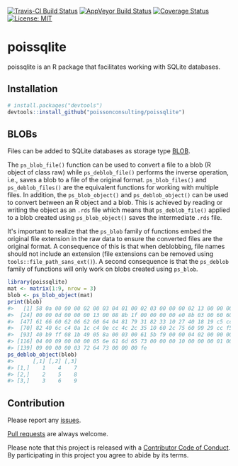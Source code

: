 
<!-- README.md is generated from README.Rmd. Please edit that file -->
[![Travis-CI Build Status](https://travis-ci.org/poissonconsulting/poissqlite.svg?branch=master)](https://travis-ci.org/poissonconsulting/poissqlite) [![AppVeyor Build Status](https://ci.appveyor.com/api/projects/status/github/poissonconsulting/poissqlite?branch=master&svg=true)](https://ci.appveyor.com/project/poissonconsulting/poissqlite) [![Coverage Status](https://img.shields.io/codecov/c/github/poissonconsulting/poissqlite/master.svg)](https://codecov.io/github/poissonconsulting/poissqlite?branch=master) [![License: MIT](https://img.shields.io/badge/License-MIT-blue.svg)](https://opensource.org/licenses/MIT)

poissqlite
==========

poissqlite is an R package that facilitates working with SQLite databases.

Installation
------------

``` r
# install.packages("devtools")
devtools::install_github("poissonconsulting/poissqlite")
```

BLOBs
-----

Files can be added to SQLite databases as storage type [BLOB](https://sqlite.org/datatype3.html).

The `ps_blob_file()` function can be used to convert a file to a blob (R object of class raw) while `ps_deblob_file()` performs the inverse operation, i.e., saves a blob to a file of the original format. `ps_blob_files()` and `ps_deblob_files()` are the equivalent functions for working with multiple files. In addition, the `ps_blob_object()` and `ps_deblob_object()` can be used to convert between an R object and a blob. This is achieved by reading or writing the object as an `.rds` file which means that `ps_deblob_file()` applied to a blob created using `ps_blob_object()` saves the intermediate `.rds` file.

It's important to realize that the `ps_blob` family of functions embed the original file extension in the raw data to ensure the converted files are the original format. A consequence of this is that when deblobbing, file names should not include an extension (file extensions can be removed using `tools::file_path_sans_ext()`). A second consequence is that the `ps_deblob` family of functions will only work on blobs created using `ps_blob`.

``` r
library(poissqlite)
mat <- matrix(1:9, nrow = 3)
blob <- ps_blob_object(mat)
print(blob)
#>   [1] 58 0a 00 00 00 02 00 03 04 01 00 02 03 00 00 00 02 13 00 00 00 01 00
#>  [24] 00 00 0d 00 00 00 13 00 08 8b 1f 00 00 00 00 e0 8b 03 00 60 60 60 62
#>  [47] 61 66 60 62 06 62 60 64 04 81 79 31 82 33 10 27 40 18 19 c5 cc 40 2c
#>  [70] 82 40 6c c4 0a 1c c4 0e cc 4c 2c 35 10 60 2c 75 60 99 29 cc f5 17 8a
#>  [93] 40 b9 ff 08 1b 49 05 8a 00 03 00 61 5b f9 00 00 04 02 00 00 00 01 00
#> [116] 04 00 09 00 00 00 05 6e 61 6d 65 73 00 00 00 10 00 00 00 01 00 04 00
#> [139] 09 00 00 00 03 72 64 73 00 00 00 fe
ps_deblob_object(blob)
#>      [,1] [,2] [,3]
#> [1,]    1    4    7
#> [2,]    2    5    8
#> [3,]    3    6    9
```

Contribution
------------

Please report any [issues](https://github.com/poissonconsulting/poissqlite/issues).

[Pull requests](https://github.com/poissonconsulting/poissqlite/pulls) are always welcome.

Please note that this project is released with a [Contributor Code of Conduct](CONDUCT.md). By participating in this project you agree to abide by its terms.
